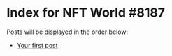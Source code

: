 # Index for NFT World #8187
Posts will be displayed in the order below:

- [Your first post](./001-first.md)


